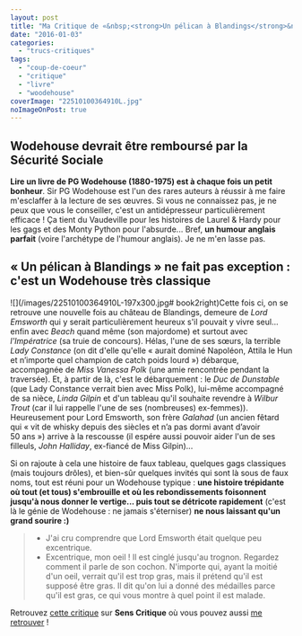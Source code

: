 ```yaml
---
layout: post
title: "Ma Critique de «&nbsp;<strong>Un pélican à Blandings</strong>&nbsp;» de <em><abbr>PG</abbr> Wodehouse</em>"
date: "2016-01-03"
categories: 
  - "trucs-critiques"
tags: 
  - "coup-de-coeur"
  - "critique"
  - "livre"
  - "woodehouse"
coverImage: "22510100364910L.jpg"
noImageOnPost: true
---
```


## Wodehouse devrait être remboursé par la Sécurité Sociale

**Lire un livre de PG Wodehouse (1880-1975) est à chaque fois un petit bonheur**. Sir PG Wodehouse est l'un des rares auteurs à réussir à me faire m'esclaffer à la lecture de ses œuvres. Si vous ne connaissez pas, je ne peux que vous le conseiller, c'est un antidépresseur particulièrement efficace ! Ça tient du Vaudeville pour les histoires de Laurel & Hardy pour les gags et des Monty Python pour l'absurde... Bref, **un humour anglais parfait** (voire l'archétype de l'humour anglais). Je ne m'en lasse pas.

## « Un pélican à Blandings » ne fait pas exception : c'est un Wodehouse très classique

![](/images/22510100364910L-197x300.jpg# book2right)Cette fois ci, on se retrouve une nouvelle fois au château de Blandings, demeure de _Lord Emsworth_ qui y serait particulièrement heureux s'il pouvait y vivre seul... enfin avec _Beach_ quand même (son majordome) et surtout avec _l'Impératrice_ (sa truie de concours). Hélas, l'une de ses sœurs, la terrible _Lady Constance_ (on dit d'elle qu'elle « aurait dominé Napoléon, Attila le Hun et n’importe quel champion de catch poids lourd ») débarque, accompagnée de _Miss Vanessa Polk_ (une amie rencontrée pendant la traversée). Et, à partir de là, c'est le débarquement : le _Duc de Dunstable_ (que Lady Constance verrait bien avec Miss Polk), lui-même accompagné de sa nièce, _Linda Gilpin_ et d'un tableau qu'il souhaite revendre à _Wilbur Trout_ (car il lui rappelle l'une de ses (nombreuses) ex-femmes)). Heureusement pour Lord Emsworth, son frère _Galahad_ (un ancien fêtard qui « vit de whisky depuis des siècles et n’a pas dormi avant d’avoir 50 ans ») arrive à la rescousse (il espére aussi pouvoir aider l'un de ses filleuls, _John Halliday_, ex-fiancé de Miss Gilpin)...

Si on rajoute à cela une histoire de faux tableau, quelques gags classiques (mais toujours drôles), et bien-sûr quelques invités qui sont là sous de faux noms, tout est réuni pour un Wodehouse typique : **une histoire trépidante où tout (et tous) s'embrouille et où les rebondissements foisonnent jusqu'à nous donner le vertige... puis tout se détricote rapidement** (c'est là le génie de Wodehouse : ne jamais s'éterniser) **ne nous laissant qu'un grand sourire :)**

<blockquote class="citation">
	<div>
		<ul>
			<li>J'ai cru comprendre que Lord Emsworth était quelque peu excentrique.</li>
			<li>Excentrique, mon oeil ! Il est cinglé jusqu'au trognon. Regardez comment il parle de son cochon. N'importe qui, ayant la moitié d'un oeil, verrait qu'il est trop gras, mais il prétend qu'il est supposé être gras. Il dit qu'on lui a donné des médailles parce qu'il est gras, ce qui vous montre à quel point il est malade.</li>
		</ul>
	</div>
</blockquote>

Retrouvez [cette critique](http://www.senscritique.com/livre/Un_pelican_a_Blandings/critique/79025410) sur **Sens Critique** où vous pouvez aussi [me retrouver](http://www.senscritique.com/Arnaud_Malon) !
